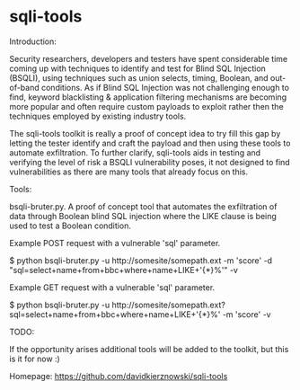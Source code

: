 # sqli-tools 

Introduction:

Security researchers, developers and testers have spent considerable time coming up with techniques to identify and test for Blind SQL Injection (BSQLI), using techniques such as union selects, timing, Boolean, and out-of-band conditions. As if Blind SQL Injection was not challenging enough to find, keyword blacklisting & application filtering mechanisms are becoming more popular and often require custom payloads to exploit rather then the techniques employed by existing industry tools. 

The sqli-tools toolkit is really a proof of concept idea to try fill this gap by letting the tester identify and craft the payload and then using these tools to automate exfiltration. To further clarify, sqli-tools aids in testing and verifying the level of risk a BSQLI vulnerability poses, it not designed to find vulnerabilities as there are many tools that already focus on this. 

Tools:

bsqli-bruter.py. A proof of concept tool that automates the exfiltration of 
data through Boolean blind SQL injection where the LIKE clause is being used to 
test a Boolean condition.

Example POST request with a vulnerable 'sql' parameter.

$ python bsqli-bruter.py -u http://somesite/somepath.ext -m 'score' -d "sql=select+name+from+bbc+where+name+LIKE+'{*}%'" -v

Example GET request with a vulnerable 'sql' parameter.

$ python bsqli-bruter.py -u http://somesite/somepath.ext?sql=select+name+from+bbc+where+name+LIKE+'{*}%' -m 'score' -v

TODO:

If the opportunity arises additional tools will be added to the toolkit, but this is it for now :)

Homepage:
https://github.com/davidkierznowski/sqli-tools
